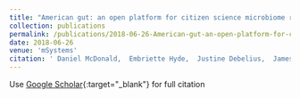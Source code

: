 ```yaml
---
title: "American gut: an open platform for citizen science microbiome research"
collection: publications
permalink: /publications/2018-06-26-American-gut-an-open-platform-for-citizen-science-microbiome-research
date: 2018-06-26
venue: 'mSystems'
citation: ' Daniel McDonald,  Embriette Hyde,  Justine Debelius,  James Morton,  Antonio Gonzalez,  Gail Ackermann,  Alexander Aksenov,  Bahar Behsaz,  Caitriona Brennan,  Yingfeng Chen,  et. al&quot;American gut: an open platform for citizen science microbiome research.&quot; mSystems, 2018.'
---
```

Use [Google Scholar](https://scholar.google.com/scholar?q=American+gut:+an+open+platform+for+citizen+science+microbiome+research){:target="_blank"} for full citation